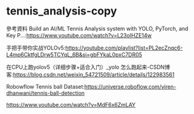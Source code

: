 # tennis_analysis-copy
參考資料
Build an AI/ML Tennis Analysis system with YOLO, PyTorch, and Key P...:https://www.youtube.com/watch?v=L23oIHZE14w

手把手带你实战YOLOv5:https://youtube.com/playlist?list=PL2ecZnqc6-L4mp6CktfgLDrw5TCYqL_6B&si=gbFYkaL0pxC7DR05

在CPU上跑yolov5（详细步骤+适合入门）_yolo 怎么跑起来-CSDN博客:https://blog.csdn.net/weixin_54721509/article/details/122983561

Robowflow Tennis ball Dataset:https://universe.roboflow.com/viren-dhanwani/tennis-ball-detection

https://www.youtube.com/watch?v=MdF6x6ZmLAY
